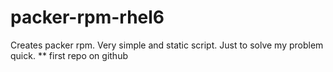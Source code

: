 # packer-rpm-rhel6
Creates packer rpm.
Very simple and static script. Just to solve my problem quick.
** first repo on github
